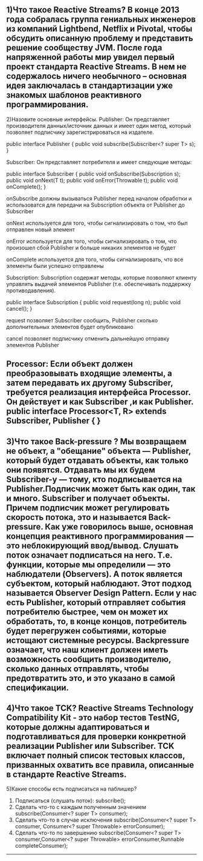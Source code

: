 1)Что такое Reactive Streams?
В конце 2013 года собралась группа гениальных инженеров из компаний Lightbend,
Netflix и Pivotal, чтобы обсудить описанную проблему и представить решение сообществу JVM. После года напряженной работы мир увидел первый проект стандарта Reactive Streams. В нем не содержалось ничего необычного – основная идея
заключалась в стандартизации уже знакомых шаблонов реактивного программирования.
--------------------------------------------------------------------------------------------------------------------
2)Назовите основные интерфейсы.
Publisher:
Он представляет производителя данных/источник данных и имеет один метод, который позволяет подписчику зарегистрироваться на издателе.

public interface Publisher<T> {
public void subscribe(Subscriber<? super T> s);
}

Subscriber:
Он представляет потребителя и имеет следующие методы:

public interface Subscriber<T> {
public void onSubscribe(Subscription s);
public void onNext(T t);
public void onError(Throwable t);
public void onComplete();
}

onSubscribe должны вызываться Publisher перед началом обработки и использоватся для передачи на Subscription объекта от Publisher до Subscriber

onNext используется для того, чтобы сигнализировать о том, что был отправлен новый элемент

onError используется для того, чтобы сигнализировать о том, что произошел сбой Publisher и больше никаких элементов не будет

onComplete используется для того, чтобы сигнализировать, что все элементы были успешно отправлены

Subscription:
Subscription содержат методы, которые позволяют клиенту управлять выдачей элементов Publisher (т.е. обеспечивать поддержку противодавления).

public interface Subscription {
public void request(long n);
public void cancel();
}

request позволяет Subscriber сообщить, Publisher сколько дополнительных элементов будет опубликовано

cancel позволяет подписчику отменить дальнейшую отправку элементов Publisher

Processor:
Если объект должен преобразовывать входящие элементы, а затем передавать их другому Subscriber, требуется реализация интерфейса Processor. Он действует и как Subscriber ,и как Publisher.
public interface Processor<T, R> extends Subscriber<T>, Publisher<R> { }
--------------------------------------------------------------------------------------------------------------------
3)Что такое Back-pressure ?
Мы возвращаем не объект, а "обещание" объекта — Publisher, который будет отдавать объекты, как только они появятся. Отдавать мы их будем Subscriber-у — тому, кто подписывается на Publisher.Подписчик может быть как один, так и много. Subscriber и получает объекты. Причем подписчик может регулировать скорость потока, это и называется Back-pressure.
Как уже говорилось выше, основная концепция реактивного программирования — это неблокирующий ввод/вывод.
Слушать поток означает подписаться на него. Т.е. функции, которые мы определили — это наблюдатели (Observers). А поток является субъектом, который наблюдают. Этот подход называется Observer Design Pattern.
Если у нас есть Publisher, который отправляет события потребителю быстрее, чем он может их обработать, то, в конце концов, потребитель будет перегружен событиями, которые истощают системные ресурсы. Backpressure означает, что наш клиент должен иметь возможность сообщить производителю, сколько данных отправлять, чтобы предотвратить это, и это указано в самой спецификации.
--------------------------------------------------------------------------------------------------------------------
4)Что такое TCK?
Reactive Streams Technology Compatibility Kit - это набор тестов TestNG, которые должны адаптироваться и  подготавливаться для проверки конкретной реализации Publisher или Subscriber. TCK включает полный список тестовых классов, призванных охватить все правила, описанные в  стандарте Reactive Streams.
--------------------------------------------------------------------------------------------------------------------
5)Какие способы есть подписаться на паблишер?
1) Подписаться (слушать поток):
subscribe();
2) Сделать что-то с каждым полученным значением
   subscribe(Consumer<? super T> consumer);
3) Сделать что-то в случае исключения
   subscribe(Consumer<? super T> consumer, Consumer<? super Throwable> errorConsumer);
4) Сделать что-то по завершению
   subscribe(Consumer<? super T> consumer,Consumer<? super Throwable> errorConsumer,Runnable completeConsumer);
--------------------------------------------------------------------------------------------------------------------